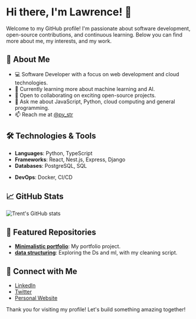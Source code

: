 # Hi there, I'm Lawrence! 👋

Welcome to my GitHub profile! I'm passionate about software development, open-source contributions, and continuous learning. Below you can find more about me, my interests, and my work.

## 🚀 About Me

- 💻 Software Developer with a focus on web development and cloud technologies.
- 🌱 Currently learning more about machine learning and AI.
- 👯 Open to collaborating on exciting open-source projects.
- 💬 Ask me about JavaScript, Python, cloud computing and general programming.
- 📫 Reach me at [@py_str](https://x.com/py_str)

## 🛠️ Technologies & Tools

- **Languages**: Python, TypeScript
- **Frameworks**: React, Nest.js, Express, Django
- **Databases**: PostgreSQL, SQL
<!-- **Cloud**: AWS, Azure-->
- **DevOps**: Docker, CI/CD

## 📈 GitHub Stats

![Trent's GitHub stats](https://github-readme-stats.vercel.app/api?username=trent130&show_icons=true&theme=radical)

## 📂 Featured Repositories

- [**Minimalistic portfolio**](https://github.com/trent130/minimalistic-portfolio): My portfolio project.
- [**data structuring**](https://github.com/trent130/data-structuring): Exploring the Ds and ml, with my cleaning script.

## 🔗 Connect with Me

- [LinkedIn](https://www.linkedin.com/in/lawrence-wafula)
- [Twitter](https://twitter.com/py_str)
- [Personal Website](https://lawrence-wafula.vercel.app)

Thank you for visiting my profile! Let's build something amazing together!

